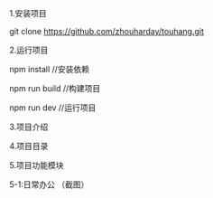 1.安装项目

git clone https://github.com/zhouharday/touhang.git

2.运行项目

npm install //安装依赖

npm run build //构建项目

npm run dev //运行项目

3.项目介绍

4.项目目录

5.项目功能模块


5-1:日常办公
（截图）






























